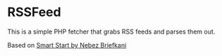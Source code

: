 # RSSFeed
This is a simple PHP fetcher that grabs RSS feeds and parses them out. 

Based on [Smart Start by Nebez Briefkani](https://github.com/nebez/smartstart)

